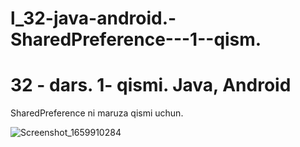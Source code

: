 # l_32-java-android.-SharedPreference---1--qism.

# 32 - dars. 1- qismi.  Java, Android

SharedPreference ni maruza qismi uchun.

![Screenshot_1659910284](https://user-images.githubusercontent.com/110789833/183313075-bb57dbca-e880-4af6-8170-2082c5279ee4.png)
